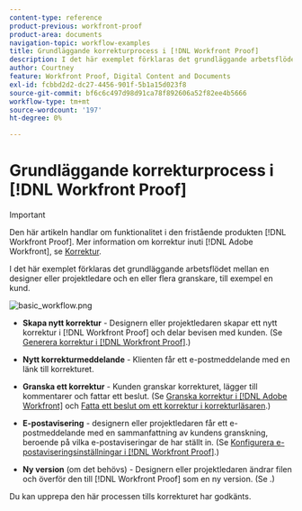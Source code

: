 ```yaml
---
content-type: reference
product-previous: workfront-proof
product-area: documents
navigation-topic: workflow-examples
title: Grundläggande korrekturprocess i [!DNL Workfront Proof]
description: I det här exemplet förklaras det grundläggande arbetsflödet mellan en designer eller projektledare och en eller flera granskare, till exempel en kund.
author: Courtney
feature: Workfront Proof, Digital Content and Documents
exl-id: fcbbd2d2-dc27-4456-901f-5b1a15d023f8
source-git-commit: bf6c6c497d98d91ca78f892606a52f82ee4b5666
workflow-type: tm+mt
source-wordcount: '197'
ht-degree: 0%

---
```


# Grundläggande korrekturprocess i [!DNL Workfront Proof]

>[!IMPORTANT]
>
>Den här artikeln handlar om funktionalitet i den fristående produkten [!DNL Workfront Proof]. Mer information om korrektur inuti [!DNL Adobe Workfront], se [Korrektur](../../../review-and-approve-work/proofing/proofing.md).

I det här exemplet förklaras det grundläggande arbetsflödet mellan en designer eller projektledare och en eller flera granskare, till exempel en kund.

![basic_workflow.png](assets/basic-workflow-350x67.png)

* **Skapa nytt korrektur** - Designern eller projektledaren skapar ett nytt korrektur i [!DNL Workfront Proof] och delar bevisen med kunden. (Se [Generera korrektur i [!DNL Workfront Proof]](../../../workfront-proof/wp-work-proofsfiles/create-proofs-and-files/generate-proofs.md).)

* **Nytt korrekturmeddelande** - Klienten får ett e-postmeddelande med en länk till korrekturet.

* **Granska ett korrektur** - Kunden granskar korrekturet, lägger till kommentarer och fattar ett beslut. (Se [Granska korrektur i [!DNL Adobe Workfront]](../../../review-and-approve-work/proofing/reviewing-proofs-within-workfront/review-proofs-in-wf.md) och [Fatta ett beslut om ett korrektur i korrekturläsaren](../../../review-and-approve-work/proofing/reviewing-proofs-within-workfront/make-a-decision-on-a-proof/make-decisions-on-proof.md).)

* **E-postavisering** - designern eller projektledaren får ett e-postmeddelande med en sammanfattning av kundens granskning, beroende på vilka e-postaviseringar de har ställt in. (Se [Konfigurera e-postaviseringsinställningar i [!DNL Workfront Proof]](../../../workfront-proof/wp-emailsntfctns/email-alerts/config-email-notification-settings-wp.md).)

* **Ny version** (om det behövs) - Designern eller projektledaren ändrar filen och överför den till [!DNL Workfront Proof] som en ny version. (Se .)

Du kan upprepa den här processen tills korrekturet har godkänts.

